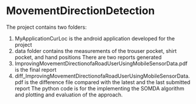 # MovementDirectionDetection
The project contains two folders:
  1. MyApplicationCurLoc is the android application developed for the project
  2. data folder contains the measurements of the trouser pocket, shirt pocket, and hand positions
There are two reports generated
  1. ImprovingMovementDirectionofaRoadUserUsingMobileSensorData.pdf is the final report
  2. diff_ImprovingMovementDirectionofaRoadUserUsingMobileSensorData.pdf is the difference file compared with the latest and the last submitted report
The python code is for the implementing the SOMDA algorithm and plotting and evaluation of the approach.
